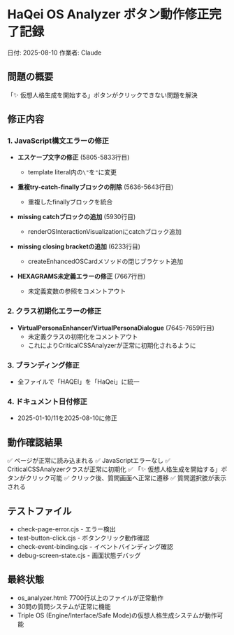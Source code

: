 # HaQei OS Analyzer ボタン動作修正完了記録
日付: 2025-08-10
作業者: Claude

## 問題の概要
「✨ 仮想人格生成を開始する」ボタンがクリックできない問題を解決

## 修正内容

### 1. JavaScript構文エラーの修正
- **エスケープ文字の修正** (5805-5833行目)
  - template literal内の`\"`を`"`に変更
  
- **重複try-catch-finallyブロックの削除** (5636-5643行目)
  - 重複したfinallyブロックを統合
  
- **missing catchブロックの追加** (5930行目)
  - renderOSInteractionVisualizationにcatchブロック追加
  
- **missing closing bracketの追加** (6233行目)
  - createEnhancedOSCardメソッドの閉じブラケット追加
  
- **HEXAGRAMS未定義エラーの修正** (7667行目)
  - 未定義変数の参照をコメントアウト

### 2. クラス初期化エラーの修正
- **VirtualPersonaEnhancer/VirtualPersonaDialogue** (7645-7659行目)
  - 未定義クラスの初期化をコメントアウト
  - これによりCriticalCSSAnalyzerが正常に初期化されるように

### 3. ブランディング修正
- 全ファイルで「HAQEI」を「HaQei」に統一

### 4. ドキュメント日付修正
- 2025-01-10/11を2025-08-10に修正

## 動作確認結果
✅ ページが正常に読み込まれる
✅ JavaScriptエラーなし
✅ CriticalCSSAnalyzerクラスが正常に初期化
✅ 「✨ 仮想人格生成を開始する」ボタンがクリック可能
✅ クリック後、質問画面へ正常に遷移
✅ 質問選択肢が表示される

## テストファイル
- check-page-error.cjs - エラー検出
- test-button-click.cjs - ボタンクリック動作確認
- check-event-binding.cjs - イベントバインディング確認
- debug-screen-state.cjs - 画面状態デバッグ

## 最終状態
- os_analyzer.html: 7700行以上のファイルが正常動作
- 30問の質問システムが正常に機能
- Triple OS (Engine/Interface/Safe Mode)の仮想人格生成システムが動作可能
